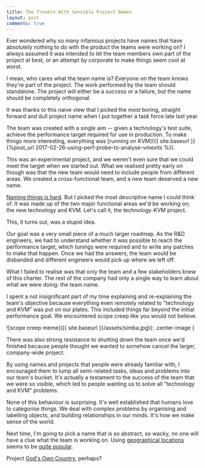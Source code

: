 ```yaml
---
title: The Trouble With Sensible Project Names
layout: post
comments: true
---
```


Ever wondered why so many infamous projects have names that have
absolutely nothing to do with the product the teams were working on? I
always assumed it was intended to let the team members own part of the
project at best, or an attempt by corporate to make things seem cool
at worst.

I mean, who cares what the team name is? Everyone on the team knows
they're part of the project. The work performed by the team should
standalone. The project will either be a success or a failure, but the
name should be completely orthogonal.

It was thanks to this naive view that I picked the most boring,
straight forward and dull project name when I put together a task
force late last year.

The team was created with a single aim -- given a technology's test
suite, achieve the performance target required for use in production. 
To make things more interesting, everything was [running on
KVM]({{ site.baseurl }}{%post_url
2017-02-26-using-perf-probe-to-analyse-vmexits %}).

This was an experimental project, and we weren't even sure that we
could meet the target when we started out. What we realised pretty
early on though was that the new team would need to include people
from different areas. We created a cross-functional team, and a new
team deserved a new name.

[Naming things is hard](https://zachholman.com/posts/start-up-your-startup). But I
picked the most descriptive name I could think of. It was made up of
the two major functional areas we'd be working on; the new technology
and KVM. Let's call it, the technology-KVM project.

This, it turns out, was a stupid idea.

Our goal was a very small piece of a much larger roadmap. As the R&D
engineers, we had to understand whether it was possible to reach the
performance target, which tunings were required and to write any
patches to make that happen. Once we had the answers, the team would be
disbanded and different engineers would pick up where we left off.

What I failed to realise was that only the team and a few stakeholders
knew of this charter. The rest of the company had only a single way to
learn about what we were doing: the team name.

I spent a not insignificant part of my time explaining and
re-explaining the team's objective because everything even remotely
related to "technology and KVM" was put on our plates. This included
things far beyond the initial performance goal. We encountered scope
creep like you would not believe.

![scope creep meme]({{ site.baseurl }}/assets/simba.jpg){: .center-image }

There was also strong resistance to shutting down the team once we'd
finished because people thought we wanted to somehow cancel the
larger, company-wide project.

By using names and projects that people were already familiar with, I
encouraged them to lump all semi-related tasks, ideas and problems
into our team's bucket. It's actually a testament to the success of
the team that we were so visible, which led to people wanting us to
solve all "technology and KVM" problems.

None of this behaviour is surprising. It's well established that
humans love to categorise things. We deal with complex problems by
organising and labelling objects, and building relationships in our
minds. It's how we make sense of the world.

Next time, I'm going to pick a name that is so abstract, so wacky, no
one will have a clue what the team is working on. Using [geographical locations](https://en.wikipedia.org/wiki/List_of_Intel_codenames)
seems to be [quite popular](https://en.wikipedia.org/wiki/Windows_XP#.22Whistler.22).

Project [God's Own Country](https://en.wikipedia.org/wiki/God%27s_Own_Country#Yorkshire.2C_England),
perhaps?
